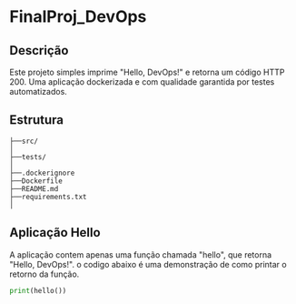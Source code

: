 <h1>FinalProj_DevOps</h1>

<h2>Descrição</h2>

  Este projeto simples imprime "Hello, DevOps!" e retorna um código HTTP 200. Uma aplicação dockerizada e com qualidade garantida por testes automatizados.

<h2>Estrutura</h2>

```
├──src/ 
│   
├──tests/              
│
├──.dockerignore
├──Dockerfile
├──README.md
├──requirements.txt
│
```

<h2>Aplicação Hello</h2>

A aplicação contem apenas uma função chamada "hello", que retorna "Hello, DevOps!".
o codigo abaixo é uma demonstração de como printar o retorno da função.

``` python
print(hello())

```
